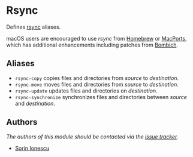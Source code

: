 # Rsync

Defines [rsync][1] aliases.

macOS users are encouraged to use *rsync* from [Homebrew][2] or [MacPorts][3],
which has additional enhancements including patches from [Bombich][4].

## Aliases

- `rsync-copy` copies files and directories from *source* to *destination*.
- `rsync-move` moves files and directories from *source* to *destination*.
- `rsync-update` updates files and directories on *destination*.
- `rsync-synchronize` synchronizes files and directories between *source* and
  *destination*.

## Authors

*The authors of this module should be contacted via the [issue tracker][5].*

- [Sorin Ionescu](https://github.com/sorin-ionescu)

[1]: https://rsync.samba.org
[2]: https://github.com/Homebrew/homebrew-core
[3]: https://ports.macports.org/port/rsync
[4]: https://bombich.com/kb/ccc5/credits#rsync
[5]: https://github.com/sorin-ionescu/prezto/issues
